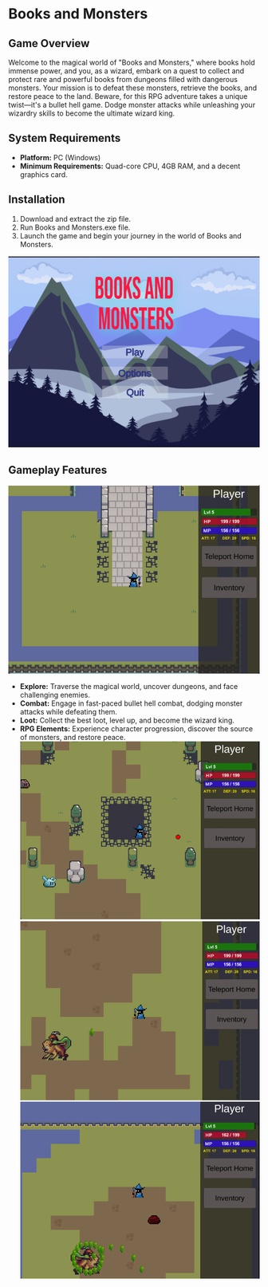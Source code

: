 # Books and Monsters

## Game Overview

Welcome to the magical world of "Books and Monsters," where books hold immense power, and you, as a wizard, embark on a quest to collect and protect rare and powerful books from dungeons filled with dangerous monsters. Your mission is to defeat these monsters, retrieve the books, and restore peace to the land. Beware, for this RPG adventure takes a unique twist—it's a bullet hell game. Dodge monster attacks while unleashing your wizardry skills to become the ultimate wizard king.

## System Requirements

- **Platform:** PC (Windows)
- **Minimum Requirements:** Quad-core CPU, 4GB RAM, and a decent graphics card.

## Installation

1. Download and extract the zip file.
2. Run Books and Monsters.exe file.
3. Launch the game and begin your journey in the world of Books and Monsters.

![Main](images\mainscreen.png)

## Gameplay Features

![Main](images\img1.png)

- **Explore:** Traverse the magical world, uncover dungeons, and face challenging enemies.
- **Combat:** Engage in fast-paced bullet hell combat, dodging monster attacks while defeating them.
- **Loot:** Collect the best loot, level up, and become the wizard king.
- **RPG Elements:** Experience character progression, discover the source of monsters, and restore peace.
  ![Main](images\img2.png)
  ![Main](images\img3.png)
  ![Main](images\img4.png)
